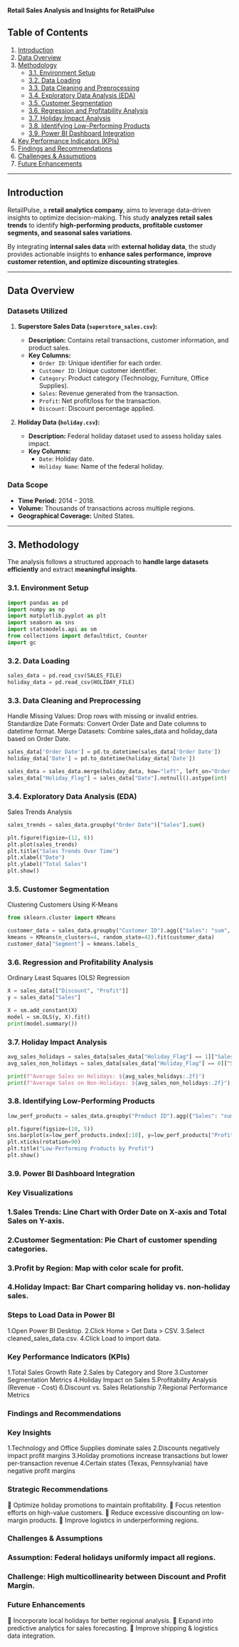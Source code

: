 **Retail Sales Analysis and Insights for RetailPulse**

## Table of Contents

1. [Introduction](#introduction)
2. [Data Overview](#data-overview)
3. [Methodology](#methodology)
    - [3.1. Environment Setup](#31-environment-setup)
    - [3.2. Data Loading](#32-data-loading)
    - [3.3. Data Cleaning and Preprocessing](#33-data-cleaning-and-preprocessing)
    - [3.4. Exploratory Data Analysis (EDA)](#34-exploratory-data-analysis-eda)
    - [3.5. Customer Segmentation](#35-customer-segmentation)
    - [3.6. Regression and Profitability Analysis](#36-regression-and-profitability-analysis)
    - [3.7. Holiday Impact Analysis](#37-holiday-impact-analysis)
    - [3.8. Identifying Low-Performing Products](#38-identifying-low-performing-products)
    - [3.9. Power BI Dashboard Integration](#39-power-bi-dashboard-integration)
4. [Key Performance Indicators (KPIs)](#key-performance-indicators-kpis)
5. [Findings and Recommendations](#findings-and-recommendations)
6. [Challenges & Assumptions](#challenges--assumptions)
7. [Future Enhancements](#future-enhancements)

---

## Introduction

RetailPulse, a **retail analytics company**, aims to leverage data-driven insights to optimize decision-making. This study **analyzes retail sales trends** to identify **high-performing products, profitable customer segments, and seasonal sales variations**. 

By integrating **internal sales data** with **external holiday data**, the study provides actionable insights to **enhance sales performance, improve customer retention, and optimize discounting strategies**.

---

## Data Overview

### Datasets Utilized

1. **Superstore Sales Data (`superstore_sales.csv`):**
    - **Description:** Contains retail transactions, customer information, and product sales.
    - **Key Columns:**
        - `Order ID`: Unique identifier for each order.
        - `Customer ID`: Unique customer identifier.
        - `Category`: Product category (Technology, Furniture, Office Supplies).
        - `Sales`: Revenue generated from the transaction.
        - `Profit`: Net profit/loss for the transaction.
        - `Discount`: Discount percentage applied.

2. **Holiday Data (`holiday.csv`):**
    - **Description:** Federal holiday dataset used to assess holiday sales impact.
    - **Key Columns:**
        - `Date`: Holiday date.
        - `Holiday Name`: Name of the federal holiday.

### Data Scope

- **Time Period:** 2014 - 2018.
- **Volume:** Thousands of transactions across multiple regions.
- **Geographical Coverage:** United States.

---

## 3. Methodology

The analysis follows a structured approach to **handle large datasets efficiently** and extract **meaningful insights**.

### 3.1. Environment Setup
```python
import pandas as pd
import numpy as np
import matplotlib.pyplot as plt
import seaborn as sns
import statsmodels.api as sm
from collections import defaultdict, Counter
import gc
```


### 3.2. Data Loading
```python
sales_data = pd.read_csv(SALES_FILE)
holiday_data = pd.read_csv(HOLIDAY_FILE)
```

### 3.3. Data Cleaning and Preprocessing
Handle Missing Values: Drop rows with missing or invalid entries.
Standardize Date Formats: Convert Order Date and Date columns to datetime format.
Merge Datasets: Combine sales_data and holiday_data based on Order Date.
```python
sales_data['Order Date'] = pd.to_datetime(sales_data['Order Date'])
holiday_data['Date'] = pd.to_datetime(holiday_data['Date'])

sales_data = sales_data.merge(holiday_data, how="left", left_on="Order Date", right_on="Date")
sales_data["Holiday_Flag"] = sales_data["Date"].notnull().astype(int)
```
### 3.4. Exploratory Data Analysis (EDA)
Sales Trends Analysis
```python
sales_trends = sales_data.groupby("Order Date")["Sales"].sum()

plt.figure(figsize=(12, 6))
plt.plot(sales_trends)
plt.title("Sales Trends Over Time")
plt.xlabel("Date")
plt.ylabel("Total Sales")
plt.show()
```
### 3.5. Customer Segmentation
Clustering Customers Using K-Means
```python
from sklearn.cluster import KMeans

customer_data = sales_data.groupby("Customer ID").agg({"Sales": "sum", "Profit": "sum", "Discount": "mean"})
kmeans = KMeans(n_clusters=4, random_state=42).fit(customer_data)
customer_data["Segment"] = kmeans.labels_
```
### 3.6. Regression and Profitability Analysis
Ordinary Least Squares (OLS) Regression
```python
X = sales_data[["Discount", "Profit"]]
y = sales_data["Sales"]

X = sm.add_constant(X)
model = sm.OLS(y, X).fit()
print(model.summary())
```
### 3.7. Holiday Impact Analysis
```python
avg_sales_holidays = sales_data[sales_data["Holiday_Flag"] == 1]["Sales"].mean()
avg_sales_non_holidays = sales_data[sales_data["Holiday_Flag"] == 0]["Sales"].mean()

print(f"Average Sales on Holidays: ${avg_sales_holidays:.2f}")
print(f"Average Sales on Non-Holidays: ${avg_sales_non_holidays:.2f}")
```
### 3.8. Identifying Low-Performing Products
```python
low_perf_products = sales_data.groupby("Product ID").agg({"Sales": "sum", "Profit": "sum"}).sort_values(by="Profit")

plt.figure(figsize=(10, 5))
sns.barplot(x=low_perf_products.index[:10], y=low_perf_products["Profit"][:10], palette="coolwarm")
plt.xticks(rotation=90)
plt.title("Low-Performing Products by Profit")
plt.show()
```
### 3.9. Power BI Dashboard Integration
### Key Visualizations
### 1.Sales Trends: Line Chart with Order Date on X-axis and Total Sales on Y-axis.
### 2.Customer Segmentation: Pie Chart of customer spending categories.
### 3.Profit by Region: Map with color scale for profit.
### 4.Holiday Impact: Bar Chart comparing holiday vs. non-holiday sales.

### Steps to Load Data in Power BI
1.Open Power BI Desktop.
2.Click Home > Get Data > CSV.
3.Select cleaned_sales_data.csv.
4.Click Load to import data.

### Key Performance Indicators (KPIs)
1.Total Sales Growth Rate
2.Sales by Category and Store
3.Customer Segmentation Metrics
4.Holiday Impact on Sales
5.Profitability Analysis (Revenue - Cost)
6.Discount vs. Sales Relationship
7.Regional Performance Metrics

### Findings and Recommendations
### Key Insights
1.Technology and Office Supplies dominate sales
2.Discounts negatively impact profit margins
3.Holiday promotions increase transactions but lower per-transaction revenue
4.Certain states (Texas, Pennsylvania) have negative profit margins

### Strategic Recommendations
🔹 Optimize holiday promotions to maintain profitability.
🔹 Focus retention efforts on high-value customers.
🔹 Reduce excessive discounting on low-margin products.
🔹 Improve logistics in underperforming regions.

### Challenges & Assumptions
### Assumption: Federal holidays uniformly impact all regions.
### Challenge: High multicollinearity between Discount and Profit Margin.

### Future Enhancements
🔹 Incorporate local holidays for better regional analysis.
🔹 Expand into predictive analytics for sales forecasting.
🔹 Improve shipping & logistics data integration.
